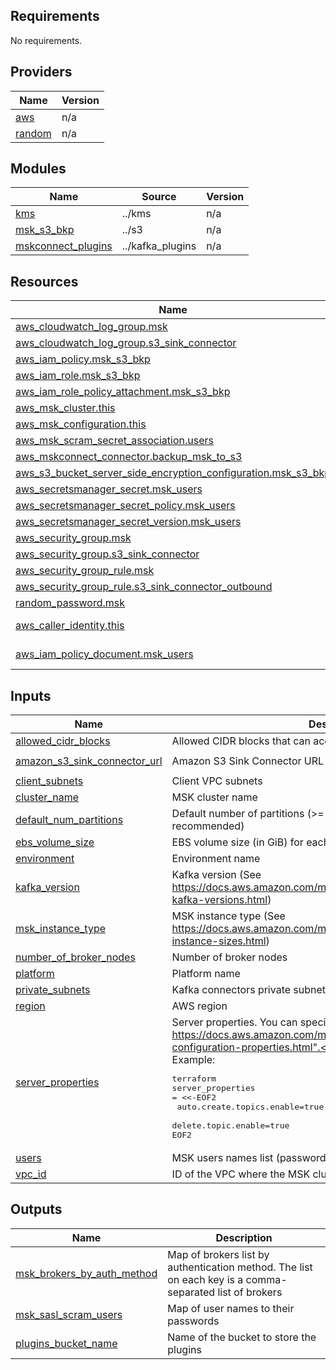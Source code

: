 <!-- BEGIN_TF_DOCS -->
## Requirements

No requirements.

## Providers

| Name | Version |
|------|---------|
| <a name="provider_aws"></a> [aws](#provider\_aws) | n/a |
| <a name="provider_random"></a> [random](#provider\_random) | n/a |

## Modules

| Name | Source | Version |
|------|--------|---------|
| <a name="module_kms"></a> [kms](#module\_kms) | ../kms | n/a |
| <a name="module_msk_s3_bkp"></a> [msk\_s3\_bkp](#module\_msk\_s3\_bkp) | ../s3 | n/a |
| <a name="module_mskconnect_plugins"></a> [mskconnect\_plugins](#module\_mskconnect\_plugins) | ../kafka_plugins | n/a |

## Resources

| Name | Type |
|------|------|
| [aws_cloudwatch_log_group.msk](https://registry.terraform.io/providers/hashicorp/aws/latest/docs/resources/cloudwatch_log_group) | resource |
| [aws_cloudwatch_log_group.s3_sink_connector](https://registry.terraform.io/providers/hashicorp/aws/latest/docs/resources/cloudwatch_log_group) | resource |
| [aws_iam_policy.msk_s3_bkp](https://registry.terraform.io/providers/hashicorp/aws/latest/docs/resources/iam_policy) | resource |
| [aws_iam_role.msk_s3_bkp](https://registry.terraform.io/providers/hashicorp/aws/latest/docs/resources/iam_role) | resource |
| [aws_iam_role_policy_attachment.msk_s3_bkp](https://registry.terraform.io/providers/hashicorp/aws/latest/docs/resources/iam_role_policy_attachment) | resource |
| [aws_msk_cluster.this](https://registry.terraform.io/providers/hashicorp/aws/latest/docs/resources/msk_cluster) | resource |
| [aws_msk_configuration.this](https://registry.terraform.io/providers/hashicorp/aws/latest/docs/resources/msk_configuration) | resource |
| [aws_msk_scram_secret_association.users](https://registry.terraform.io/providers/hashicorp/aws/latest/docs/resources/msk_scram_secret_association) | resource |
| [aws_mskconnect_connector.backup_msk_to_s3](https://registry.terraform.io/providers/hashicorp/aws/latest/docs/resources/mskconnect_connector) | resource |
| [aws_s3_bucket_server_side_encryption_configuration.msk_s3_bkp](https://registry.terraform.io/providers/hashicorp/aws/latest/docs/resources/s3_bucket_server_side_encryption_configuration) | resource |
| [aws_secretsmanager_secret.msk_users](https://registry.terraform.io/providers/hashicorp/aws/latest/docs/resources/secretsmanager_secret) | resource |
| [aws_secretsmanager_secret_policy.msk_users](https://registry.terraform.io/providers/hashicorp/aws/latest/docs/resources/secretsmanager_secret_policy) | resource |
| [aws_secretsmanager_secret_version.msk_users](https://registry.terraform.io/providers/hashicorp/aws/latest/docs/resources/secretsmanager_secret_version) | resource |
| [aws_security_group.msk](https://registry.terraform.io/providers/hashicorp/aws/latest/docs/resources/security_group) | resource |
| [aws_security_group.s3_sink_connector](https://registry.terraform.io/providers/hashicorp/aws/latest/docs/resources/security_group) | resource |
| [aws_security_group_rule.msk](https://registry.terraform.io/providers/hashicorp/aws/latest/docs/resources/security_group_rule) | resource |
| [aws_security_group_rule.s3_sink_connector_outbound](https://registry.terraform.io/providers/hashicorp/aws/latest/docs/resources/security_group_rule) | resource |
| [random_password.msk](https://registry.terraform.io/providers/hashicorp/random/latest/docs/resources/password) | resource |
| [aws_caller_identity.this](https://registry.terraform.io/providers/hashicorp/aws/latest/docs/data-sources/caller_identity) | data source |
| [aws_iam_policy_document.msk_users](https://registry.terraform.io/providers/hashicorp/aws/latest/docs/data-sources/iam_policy_document) | data source |

## Inputs

| Name | Description | Type | Default | Required |
|------|-------------|------|---------|:--------:|
| <a name="input_allowed_cidr_blocks"></a> [allowed\_cidr\_blocks](#input\_allowed\_cidr\_blocks) | Allowed CIDR blocks that can access the MSK cluster | `list(string)` | `[]` | no |
| <a name="input_amazon_s3_sink_connector_url"></a> [amazon\_s3\_sink\_connector\_url](#input\_amazon\_s3\_sink\_connector\_url) | Amazon S3 Sink Connector URL | `string` | `"https://d2p6pa21dvn84.cloudfront.net/api/plugins/confluentinc/kafka-connect-s3/versions/10.5.2/confluentinc-kafka-connect-s3-10.5.2.zip"` | no |
| <a name="input_client_subnets"></a> [client\_subnets](#input\_client\_subnets) | Client VPC subnets | `list(string)` | `[]` | no |
| <a name="input_cluster_name"></a> [cluster\_name](#input\_cluster\_name) | MSK cluster name | `string` | `null` | no |
| <a name="input_default_num_partitions"></a> [default\_num\_partitions](#input\_default\_num\_partitions) | Default number of partitions (>= number\_of\_broker\_nodes is recommended) | `number` | `null` | no |
| <a name="input_ebs_volume_size"></a> [ebs\_volume\_size](#input\_ebs\_volume\_size) | EBS volume size (in GiB) for each broker node | `number` | `10` | no |
| <a name="input_environment"></a> [environment](#input\_environment) | Environment name | `string` | `null` | no |
| <a name="input_kafka_version"></a> [kafka\_version](#input\_kafka\_version) | Kafka version (See https://docs.aws.amazon.com/msk/latest/developerguide/supported-kafka-versions.html) | `string` | `"3.4.0"` | no |
| <a name="input_msk_instance_type"></a> [msk\_instance\_type](#input\_msk\_instance\_type) | MSK instance type (See https://docs.aws.amazon.com/msk/latest/developerguide/broker-instance-sizes.html) | `string` | `"kafka.t3.small"` | no |
| <a name="input_number_of_broker_nodes"></a> [number\_of\_broker\_nodes](#input\_number\_of\_broker\_nodes) | Number of broker nodes | `number` | `3` | no |
| <a name="input_platform"></a> [platform](#input\_platform) | Platform name | `string` | `null` | no |
| <a name="input_private_subnets"></a> [private\_subnets](#input\_private\_subnets) | Kafka connectors private subnets, usually the same as client subnets | `list(string)` | `[]` | no |
| <a name="input_region"></a> [region](#input\_region) | AWS region | `string` | `null` | no |
| <a name="input_server_properties"></a> [server\_properties](#input\_server\_properties) | Server properties. You can specify any of the properties in https://docs.aws.amazon.com/msk/latest/developerguide/msk-configuration-properties.html".<br/><br/>Example:<pre>terraform<br/>server_properties = <<-EOF2<br/>  auto.create.topics.enable=true<br/>  delete.topic.enable=true<br/>EOF2</pre> | `string` | `null` | no |
| <a name="input_users"></a> [users](#input\_users) | MSK users names list (passwords are generated automatically) | `list(string)` | `[]` | no |
| <a name="input_vpc_id"></a> [vpc\_id](#input\_vpc\_id) | ID of the VPC where the MSK cluster will be created | `string` | `null` | no |

## Outputs

| Name | Description |
|------|-------------|
| <a name="output_msk_brokers_by_auth_method"></a> [msk\_brokers\_by\_auth\_method](#output\_msk\_brokers\_by\_auth\_method) | Map of brokers list by authentication method. The list on each key is a comma-separated list of brokers |
| <a name="output_msk_sasl_scram_users"></a> [msk\_sasl\_scram\_users](#output\_msk\_sasl\_scram\_users) | Map of user names to their passwords |
| <a name="output_plugins_bucket_name"></a> [plugins\_bucket\_name](#output\_plugins\_bucket\_name) | Name of the bucket to store the plugins |
<!-- END_TF_DOCS -->
